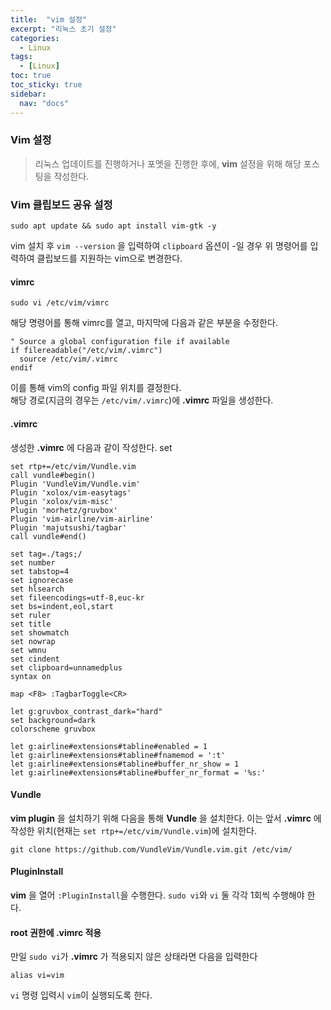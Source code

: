 ```yaml
---
title:  "vim 설정"
excerpt: "리눅스 초기 설정"
categories:
  - Linux
tags:
  - [Linux]
toc: true
toc_sticky: true
sidebar: 
  nav: "docs"
---
```


### Vim 설정

> 리눅스 업데이트를 진행하거나 포멧을 진행한 후에, __vim__ 설정을 위해 해당 포스팅을 작성한다.

### Vim 클립보드 공유 설정  
```  
sudo apt update && sudo apt install vim-gtk -y  
```
vim 설치 후 `vim --version` 을 입력하여 `clipboard` 옵션이 -일 경우 위 명령어를 입력하여 클립보드를 지원하는 vim으로 변경한다.   


#### vimrc
```
sudo vi /etc/vim/vimrc
```
해당 명령어를 통해 vimrc를 열고, 마지막에 다음과 같은 부분을 수정한다.
```
" Source a global configuration file if available
if filereadable("/etc/vim/.vimrc")
  source /etc/vim/.vimrc
endif
```
이를 통해 vim의 config 파일 위치를 결정한다.  
해당 경로(지금의 경우는 `/etc/vim/.vimrc`)에 __.vimrc__ 파일을 생성한다.

#### .vimrc
생성한 __.vimrc__ 에 다음과 같이 작성한다.
set 
```
set rtp+=/etc/vim/Vundle.vim  
call vundle#begin()
Plugin 'VundleVim/Vundle.vim' 
Plugin 'xolox/vim-easytags'
Plugin 'xolox/vim-misc'
Plugin 'morhetz/gruvbox'
Plugin 'vim-airline/vim-airline'
Plugin 'majutsushi/tagbar'
call vundle#end()

set tag=./tags;/ 
set number
set tabstop=4
set ignorecase
set hlsearch
set fileencodings=utf-8,euc-kr
set bs=indent,eol,start
set ruler
set title
set showmatch
set nowrap
set wmnu
set cindent
set clipboard=unnamedplus
syntax on

map <F8> :TagbarToggle<CR>

let g:gruvbox_contrast_dark="hard"
set background=dark
colorscheme gruvbox

let g:airline#extensions#tabline#enabled = 1
let g:airline#extensions#tabline#fnamemod = ':t'
let g:airline#extensions#tabline#buffer_nr_show = 1
let g:airline#extensions#tabline#buffer_nr_format = '%s:'
```

#### Vundle
__vim plugin__ 을 설치하기 위해 다음을 통해 __Vundle__ 을 설치한다. 이는 앞서 __.vimrc__ 에 작성한 위치(현재는 `set rtp+=/etc/vim/Vundle.vim`)에 설치한다.
```
git clone https://github.com/VundleVim/Vundle.vim.git /etc/vim/
```

#### PluginInstall
__vim__ 을 열어 `:PluginInstall`을 수행한다. `sudo vi`와 `vi` 둘 각각 1회씩 수행해야 한다.

#### root 권한에 .vimrc 적용
만일 `sudo vi`가 __.vimrc__ 가 적용되지 않은 상태라면 다음을 입력한다
```
alias vi=vim
```
`vi` 명령 입력시 `vim`이 실행되도록 한다.
